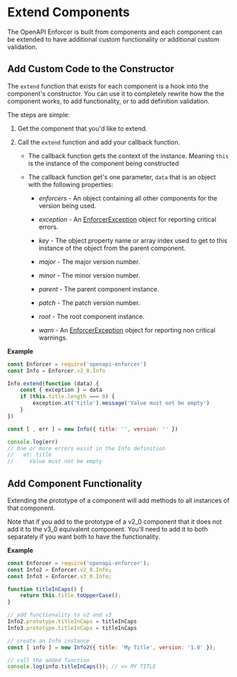 # Extend Components

The OpenAPI Enforcer is built from components and each component can be extended to have additional custom functionality or additional custom validation.

## Add Custom Code to the Constructor

The `extend` function that exists for each component is a hook into the component's constructor. You can use it to completely rewrite how the the component works, to add functionality, or to add definition validation.

The steps are simple:

1. Get the component that you'd like to extend.

2. Call the `extend` function and add your callback function.

    - The callback function gets the context of the instance. Meaning `this` is the instance of the component being constructed

    - The callback function get's one parameter, `data` that is an object with the following properties:

        - *enforcers* - An object containing all other components for the version being used.

        - *exception* - An [EnforcerException](./enforcer-exception.md) object for reporting critical errors.

        - *key* - The object property name or array index used to get to this instance of the object from the parent component.

        - *major* - The major version number.

        - *minor* - The minor version number.

        - *parent* - The parent component instance.

        - *patch* - The patch version number.

        - *root* - The root component instance.

        - *warn* - An [EnforcerException](./enforcer-exception.md) object for reporting non critical warnings.

**Example**

```js
const Enforcer = require('openapi-enforcer')
const Info = Enforcer.v2_0.Info

Info.extend(function (data) {
    const { exception } = data
    if (this.title.length === 0) {
        exception.at('title').message('Value must not be empty')
    }
})

const [ , err ] = new Info({ title: '', version: '' })

console.log(err)
// One or more errors exist in the Info definition
//   at: title
//     Value must not be empty
```

## Add Component Functionality

Extending the prototype of a component will add methods to all instances of that component.

Note that if you add to the prototype of a v2_0 component that it does not add it to the v3_0 equivalent component. You'll need to add it to both separately if you want both to have the functionality.

**Example**

```js
const Enforcer = require('openapi-enforcer');
const Info2 = Enforcer.v2_0.Info;
const Info3 = Enforcer.v3_0.Info;

function titleInCaps() {
    return this.title.toUpperCase();
}

// add functionality to v2 and v3
Info2.prototype.titleInCaps = titleInCaps
Info3.prototype.titleInCaps = titleInCaps

// create an Info instance
const [ info ] = new Info2({ title: 'My Title', version: '1.0' });

// call the added function
console.log(info.titleInCaps()); // => MY TITLE
```